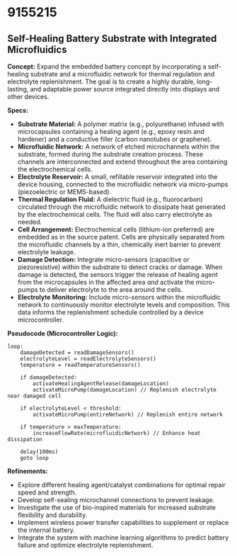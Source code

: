 # 9155215

## Self-Healing Battery Substrate with Integrated Microfluidics

**Concept:** Expand the embedded battery concept by incorporating a self-healing substrate and a microfluidic network for thermal regulation and electrolyte replenishment. The goal is to create a highly durable, long-lasting, and adaptable power source integrated directly into displays and other devices.

**Specs:**

*   **Substrate Material:** A polymer matrix (e.g., polyurethane) infused with microcapsules containing a healing agent (e.g., epoxy resin and hardener) and a conductive filler (carbon nanotubes or graphene).
*   **Microfluidic Network:** A network of etched microchannels within the substrate, formed during the substrate creation process. These channels are interconnected and extend throughout the area containing the electrochemical cells.
*   **Electrolyte Reservoir:** A small, refillable reservoir integrated into the device housing, connected to the microfluidic network via micro-pumps (piezoelectric or MEMS-based).
*   **Thermal Regulation Fluid:** A dielectric fluid (e.g., fluorocarbon) circulated through the microfluidic network to dissipate heat generated by the electrochemical cells.  The fluid will also carry electrolyte as needed.
*   **Cell Arrangement:** Electrochemical cells (lithium-ion preferred) are embedded as in the source patent. Cells are physically separated from the microfluidic channels by a thin, chemically inert barrier to prevent electrolyte leakage.
*   **Damage Detection:** Integrate micro-sensors (capacitive or piezoresistive) within the substrate to detect cracks or damage. When damage is detected, the sensors trigger the release of healing agent from the microcapsules in the affected area *and* activate the micro-pumps to deliver electrolyte to the area around the cells.
*   **Electrolyte Monitoring:**  Include micro-sensors within the microfluidic network to continuously monitor electrolyte levels and composition. This data informs the replenishment schedule controlled by a device microcontroller.

**Pseudocode (Microcontroller Logic):**

```
loop:
    damageDetected = readDamageSensors()
    electrolyteLevel = readElectrolyteSensors()
    temperature = readTemperatureSensors()

    if damageDetected:
        activateHealingAgentRelease(damageLocation)
        activateMicroPump(damageLocation) // Replenish electrolyte near damaged cell

    if electrolyteLevel < threshold:
        activateMicroPump(entireNetwork) // Replenish entire network

    if temperature > maxTemperature:
        increaseFlowRate(microfluidicNetwork) // Enhance heat dissipation

    delay(100ms)
    goto loop
```

**Refinements:**

*   Explore different healing agent/catalyst combinations for optimal repair speed and strength.
*   Develop self-sealing microchannel connections to prevent leakage.
*   Investigate the use of bio-inspired materials for increased substrate flexibility and durability.
*   Implement wireless power transfer capabilities to supplement or replace the internal battery.
*   Integrate the system with machine learning algorithms to predict battery failure and optimize electrolyte replenishment.